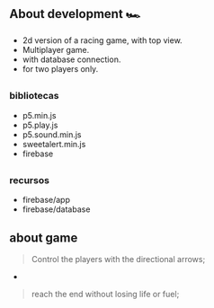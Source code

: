 ## About development 🏎
 - 2d version of a racing game, with top view.
 - Multiplayer game.
 - with database connection.
 - for two players only.

##
### bibliotecas
 - p5.min.js
 - p5.play.js
 - p5.sound.min.js
 - sweetalert.min.js
 - firebase
 
##
### recursos
 - firebase/app
 - firebase/database

## about game
 > Control the players with the directional arrows;
-
 > reach the end without losing life or fuel;
